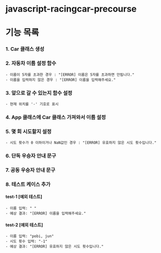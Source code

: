 # javascript-racingcar-precourse

# 기능 목록

### 1. Car 클래스 생성

### 2. 자동차 이름 설정 함수
    - 이름이 5자를 초과한 경우 : "[ERROR] 이름은 5자를 초과하면 안됩니다."
    - 이름을 입력하지 않은 경우 : "[ERROR] 이름을 입력해주세요."

### 3. 앞으로 갈 수 있는지 함수 설정
    - 현재 위치를 '-' 기호로 표시

### 4. App 클래스에 Car 클래스 가져와서 이름 설정


### 5. 몇 회 시도할지 설정
    - 시도 횟수가 0 이하이거나 NaN값인 경우 : "[ERROR] 유효하지 않은 시도 횟수입니다."

### 6. 단독 우승자 안내 문구


### 7. 공동 우승자 안내 문구


### 8. 테스트 케이스 추가

#### test-1 [예외 테스트]

    - 이름 입력: " "
    - 예상 결과: "[ERROR] 이름을 입력해주세요."

#### test-2 [예외 테스트]

    - 이름 입력: "pobi, jun"
    - 시도 횟수 입력: "-1"
    - 예상 결과: "[ERROR] 유효하지 않은 시도 횟수입니다."